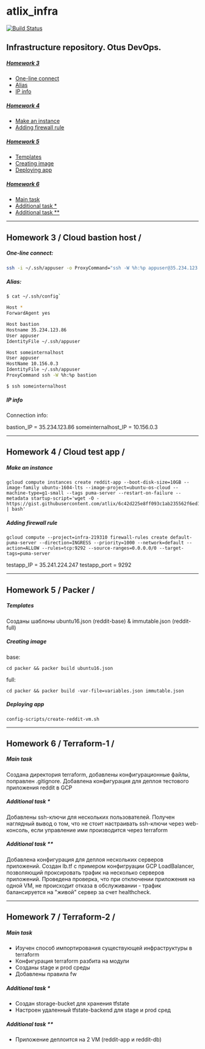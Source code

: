 # atlix_infra
[![Build Status](https://travis-ci.com/Otus-DevOps-2018-09/atlix_infra.svg?branch=master)](https://travis-ci.com/Otus-DevOps-2018-09/atlix_infra)

## Infrastructure repository. Otus DevOps.

##### [Homework 3](#hw3) 
 * [One-line connect](#hw31)  
 * [Alias](#hw32) 
 * [IP info](#hw33)
##### [Homework 4](#hw4)
 * [Make an instance](#hw41)  
 * [Adding firewall rule](#hw42)
##### [Homework 5](#hw5)
 * [Templates](#hw51)  
 * [Creating image](#hw52)
 * [Deploying app](#hw53)
##### [Homework 6](#hw6)
 * [Main task](#hw61)  
 * [Additional task *](#hw62)
 * [Additional task **](#hw63)

-----------------------------------

<a name="hw3"></a>
## Homework 3 / Cloud bastion host / 
<a name="hw31"></a>
##### One-line connect:
```bash 
ssh -i ~/.ssh/appuser -o ProxyCommand="ssh -W %h:%p appuser@35.234.123.86" appuser@10.156.0.3
```
<a name="hw32"></a>
##### Alias:
```bash 
$ cat ~/.ssh/config`

Host *
ForwardAgent yes

Host bastion
Hostname 35.234.123.86
User appuser
IdentityFile ~/.ssh/appuser

Host someinternalhost
User appuser
HostName 10.156.0.3
IdentityFile ~/.ssh/appuser
ProxyCommand ssh -W %h:%p bastion
```
`$ ssh someinternalhost`
<a name="hw33"></a>
##### IP info
Connection info:

bastion_IP = 35.234.123.86
someinternalhost_IP = 10.156.0.3

-----------------------------------
<a name="hw4"></a>
## Homework 4 / Cloud test app / 
<a name="hw41"></a>
##### Make an instance
```
gcloud compute instances create reddit-app --boot-disk-size=10GB --image-family ubuntu-1604-lts --image-project=ubuntu-os-cloud --machine-type=g1-small --tags puma-server --restart-on-failure --metadata startup-script='wget -O - https://gist.githubusercontent.com/atlix/6c42d225e8ff093c1ab235562f6ed1c2/raw/ad4981251c9c25300f053b03eae2189ec0360ccc/startup_script.sh | bash'
```
<a name="hw42"></a>
##### Adding firewall rule
```
gcloud compute --project=infra-219310 firewall-rules create default-puma-server --direction=INGRESS --priority=1000 --network=default --action=ALLOW --rules=tcp:9292 --source-ranges=0.0.0.0/0 --target-tags=puma-server
```
testapp_IP = 35.241.224.247
testapp_port = 9292

-----------------------------------
<a name="hw5"></a>
## Homework 5 / Packer / 
<a name="hw51"></a>
##### Templates
Созданы шаблоны ubuntu16.json (reddit-base) & immutable.json (reddit-full)
<a name="hw52"></a>
##### Creating image
base:
```
cd packer && packer build ubuntu16.json
```
full:
```
cd packer && packer build -var-file=variables.json immutable.json
```
<a name="hw53"></a>
##### Deploying app
```
config-scripts/create-reddit-vm.sh
```

-----------------------------------
<a name="hw6"></a>
## Homework 6 / Terraform-1 / 
<a name="hw61"></a>
##### Main task
Создана директория terraform, добавлены конфигурационные файлы, поправлен .gitignore. Добавлена конфигурация для деплоя тестового приложения reddit в GCP

<a name="hw62"></a>
##### Additional task *
Добавлены ssh-ключи для нескольких пользователей. Получен наглядный вывод о том, что не стоит настраивать ssh-ключи через web-консоль, если управление ими производится через terraform

<a name="hw63"></a>
##### Additional task **
Добавлена конфигурация для деплоя нескольких серверов приложений. Создан lb.tf с примером конфигруации GCP LoadBalancer, позволяющий проксировать трафик на несколько серверов приложений. Проведена проверка, что при отключении приложения на одной VM, не происходит отказа в обслуживании - трафик балансируется на "живой" сервер за счет healthcheck.

-----------------------------------
<a name="hw7"></a>
## Homework 7 / Terraform-2 / 
<a name="hw71"></a>
##### Main task
- Изучен способ импортирования существующей инфраструктуры в terraform
- Конфигурация terraform разбита на модули
- Созданы stage и prod среды
- Добавлены правила fw
<a name="hw72"></a>
##### Additional task *
- Создан storage-bucket для хранения tfstate
- Настроен удаленный tfstate-backend для stage и prod сред
<a name="hw73"></a>
##### Additional task **
- Приложение деплоится на 2 VM (reddit-app и reddit-db)
